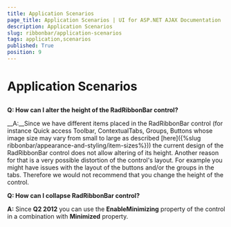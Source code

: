 ```yaml
---
title: Application Scenarios
page_title: Application Scenarios | UI for ASP.NET AJAX Documentation
description: Application Scenarios
slug: ribbonbar/application-scenarios
tags: application,scenarios
published: True
position: 9
---
```


# Application Scenarios



## 

__Q: How can I alter the height of the RadRibbonBar control?__

__A:__Since we have different items placed in the RadRibbonBar control (for instance Quick access Toolbar, ContextualTabs, Groups, Buttons whose image size may vary from small to large as described [here]({%slug ribbonbar/appearance-and-styling/item-sizes%})) the current design of the RadRibbonBar control does not allow altering of its height. Another reason for that is a very possible distortion of the control's layout. For example you might have issues with the layout of the buttons and/or the groups in the tabs. Therefore we would not recommend that you change the height of the control.

__Q: How can I collapse RadRibbonBar control?__

__A:__ Since __Q2 2012__ you can use the __EnableMinimizing__ property of the control in a combination with __Minimized__ property.
